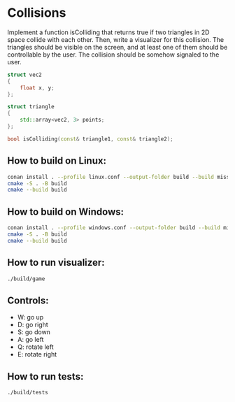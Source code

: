 # Collisions
Implement a function isColliding that returns true if two triangles in 2D space collide with each other.
Then, write a visualizer for this collision.
The triangles should be visible on the screen, and at least one of them should be controllable by the user.
The collision should be somehow signaled to the user.

```cpp
struct vec2
{
    float x, y;
};

struct triangle
{
    std::array<vec2, 3> points;
};

bool isColliding(const& triangle1, const& triangle2);
```

## How to build on Linux:
```bash
conan install . --profile linux.conf --output-folder build --build missing
cmake -S . -B build
cmake --build build
```

## How to build on Windows:
```bash
conan install . --profile windows.conf --output-folder build --build missing
cmake -S . -B build
cmake --build build
```

## How to run visualizer:
```bash
./build/game
```

## Controls:
- W: go up
- D: go right
- S: go down
- A: go left
- Q: rotate left
- E: rotate right

## How to run tests:
```bash
./build/tests
```